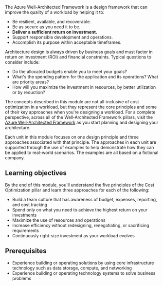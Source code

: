 The Azure Well-Architected Framework is a design framework that can improve the quality of a workload by helping it to:

- Be resilient, available, and recoverable.
- Be as secure as you need it to be.
- **Deliver a sufficient return on investment.**
- Support responsible development and operations.
- Accomplish its purpose within acceptable timeframes.

Architecture design is always driven by business goals and must factor in return on investment (ROI) and financial constraints. Typical questions to consider include:

- Do the allocated budgets enable you to meet your goals?
- What's the spending pattern for the application and its operations? What are priority areas?
- How will you maximize the investment in resources, by better utilization or by reduction?

The concepts described in this module are not all-inclusive of cost optimization in a workload, but they represent the core principles and some of their key approaches when you're designing a workload. For a complete perspective, across all of the Well-Architected Framework pillars, visit the [Azure Well-Architected Framework](/azure/well-architected) as you start planning and designing your architecture.

Each unit in this module focuses on one design principle and three approaches associated with that principle. The approaches in each unit are supported through the use of examples to help demonstrate how they can be applied to real-world scenarios. The examples are all based on a fictional company.

## Learning objectives

By the end of this module, you'll understand the five principles of the Cost Optimization pillar and learn three approaches for each of the following:

- Build a team culture that has awareness of budget, expenses, reporting, and cost tracking
- Spend only on what you need to achieve the highest return on your investments
- Maximize the use of resources and operations
- Increase efficiency without redesigning, renegotiating, or sacrificing requirements
- Continuously right-size investment as your workload evolves

## Prerequisites

- Experience building or operating solutions by using core infrastructure technology such as data storage, compute, and networking
- Experience building or operating technology systems to solve business problems
